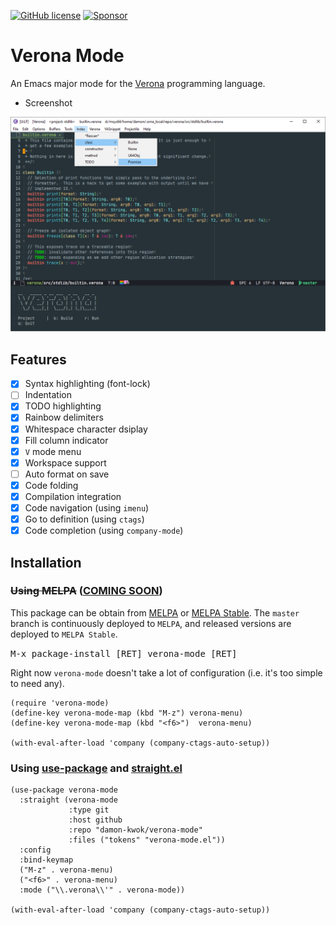 [![GitHub license](https://img.shields.io/github/license/damon-kwok/verona-mode?logo=gnu&.svg)](https://github.com/damon-kwok/verona-mode/blob/master/COPYING)
[![Sponsor](https://img.shields.io/badge/Support%20Me-%F0%9F%92%97-ff69b4.svg)](https://www.patreon.com/DamonKwok)
<!-- [![MELPA](http://melpa.org/packages/verona-mode-badge.svg)](http://melpa.org/#/verona-mode) -->
<!-- [![MELPA Stable](http://stable.melpa.org/packages/verona-mode-badge.svg)](http://stable.melpa.org/#/verona-mode) -->

# Verona Mode

An Emacs major mode for the [Verona](https://github.com/microsoft/verona/) programming language.

- Screenshot

![screenshot](https://github.com/damon-kwok/verona-mode/blob/master/screenshot.png)

## Features

- [X] Syntax highlighting (font-lock)
- [ ] Indentation
- [x] TODO highlighting
- [x] Rainbow delimiters
- [x] Whitespace character dsiplay
- [x] Fill column indicator
- [x] `V` mode menu
- [x] Workspace support
- [ ] Auto format on save
- [x] Code folding
- [x] Compilation integration
- [x] Code navigation (using `imenu`)
- [x] Go to definition (using `ctags`)
- [x] Code completion (using `company-mode`)

## Installation

### ~~Using MELPA~~ ([COMING SOON](https://github.com/melpa/melpa/pull/7034))
This package can be obtain from
[MELPA](http://melpa.org/#/verona-mode) or
[MELPA Stable](http://stable.melpa.org/#/verona-mode). The `master`
branch is continuously deployed to `MELPA`, and released versions are
deployed to `MELPA Stable`.

<kbd>M-x package-install [RET] verona-mode [RET]</kbd>

Right now `verona-mode` doesn't take a lot of configuration (i.e.
it's too simple to need any).

```elisp
(require 'verona-mode)
(define-key verona-mode-map (kbd "M-z") verona-menu)
(define-key verona-mode-map (kbd "<f6>")  verona-menu)

(with-eval-after-load 'company (company-ctags-auto-setup))
```

### Using [use-package](https://github.com/jwiegley/use-package) and [straight.el](https://github.com/raxod502/straight.el)

```elisp
(use-package verona-mode
  :straight (verona-mode
             :type git
             :host github
             :repo "damon-kwok/verona-mode"
             :files ("tokens" "verona-mode.el"))
  :config
  :bind-keymap
  ("M-z" . verona-menu)
  ("<f6>" . verona-menu)
  :mode ("\\.verona\\'" . verona-mode))

(with-eval-after-load 'company (company-ctags-auto-setup))
```
